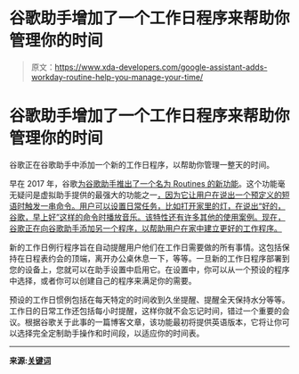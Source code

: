 # 谷歌助手增加了一个工作日程序来帮助你管理你的时间

> 原文：<https://www.xda-developers.com/google-assistant-adds-workday-routine-help-you-manage-your-time/>

# 谷歌助手增加了一个工作日程序来帮助你管理你的时间

谷歌正在谷歌助手中添加一个新的工作日程序，以帮助你管理一整天的时间。

早在 2017 年，谷歌[为谷歌助手推出了一个名为 Routines 的新功能](https://www.xda-developers.com/google-home-feature-updates-broadcast/)。这个功能毫无疑问是虚拟助手提供的最强大的功能之一[，因为它让用户在说出一个预定义的短语时触发一串命令。用户可以设置日常任务，比如打开家里的灯，在说出“好的，谷歌，早上好”这样的命令时播放音乐。该特性还有许多其他的使用案例。现在，谷歌正在向谷歌助手添加另一个程序，以帮助用户在家中建立更好的工作程序。](https://www.xda-developers.com/google-assistant-routines-android-tv/)

新的工作日例行程序旨在自动提醒用户他们在工作日需要做的所有事情。这包括保持在日程表约会的顶端，离开办公桌休息一下，等等。一旦新的工作日程序部署到您的设备上，您就可以在助手设置中启用它。在设置中，你可以从一个预设的程序中选择，或者你可以创建自己的程序来满足你的需要。

预设的工作日惯例包括在每天特定的时间收到久坐提醒、提醒全天保持水分等等。工作日的日常工作还包括每小时提醒，这样你就不会忘记时间，错过一个重要的会议。根据谷歌关于此事的一篇博客文章，该功能最初将提供英语版本，它将让你可以选择完全定制助手操作和时间段，以适应你的时间表。

* * *

**来源:[关键词](https://blog.google/products/assistant/get-better-handle-work-day-home-google/)**